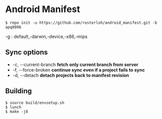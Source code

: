 # Android Manifest

```
$ repo init -u https://github.com/rosterloh/android_manifest.git -b apq8096
```

-g : default,-darwin,-device,-x86,-mips

## Sync options

 * -c, --current-branch **fetch only current branch from server**
 * -f, --force-broken **continue sync even if a project fails to sync**
 * -d, --detach **detach projects back to manifest revision**

## Building

```
$ source build/envsetup.sh
$ lunch
$ make -j8
```
